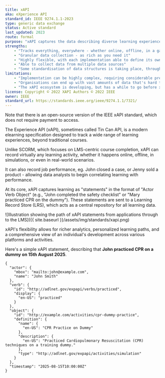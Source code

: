 ```yaml
---
title: xAPI
aka: eXperience API
standard_id: IEEE 9274.1.1-2023
type: generic data exchange
status: Active standard
last_updated: 2023
route: formal
purpose: "xAPI captures the data describing diverse learning experiences, enabling detailed tracking beyond traditional courses."
strengths:
    - "Tracks everything, everywhere - whether online, offline, in a game, a simulation, or even real-world activities"
    - "Granular data collection - as rich as you need it"
    - "Highly flexible, with each implementation able to define its own verbs and objects"
    - "Able to collect data from multiple data sources"
    - "Some standardisation of data structures is taking place, through contextualised 'profiles', such as cmi5"
limitations:
    - "Implementation can be highly complex, requiring considerable pre-work on defining the data structures required"
    - "Organisations can end up with vast amounts of data that's hard to interpret"
    - "The xAPI ecosystem is developing, but has a while to go before xAPI becomes mainstream"
license: Copyright © 2022 XAPI Authors © 2022 IEEE
owner: IEEE
standard_url: https://standards.ieee.org/ieee/9274.1.1/7321/
---
```


Note that there is an open-source version of the IEEE xAPI standard, which does not require payment to access.

The Experience API (xAPI), sometimes called Tin Can API, is a modern elearning specification designed to track a wide range of learning experiences, beyond traditional courses.

Unlike SCORM, which focuses on LMS-centric course completion, xAPI can record virtually any learning activity, whether it happens online, offline, in simulations, or even in real-world scenarios.

It can also record job performance, eg. John closed a case, or Jenny sold a product - allowing data analysts to begin correlating learning with performance.

At its core, xAPI captures learning as "statements" in the format of "Actor Verb Object" (e.g., "John completed the safety checklist" or "Mary practiced CPR on the dummy"). These statements are sent to a Learning Record Store (LRS), which acts as a central repository for all learning data.

![Illustration showing the path of xAPI statements from applications through to the LMS]({{ site.baseurl }}/assets/img/standards/xapi.png)

xAPI's flexibility allows for richer analytics, personalized learning paths, and a comprehensive view of an individual's development across various platforms and activities.

Here's a simple xAPI statement, describing that **John practiced CPR on a dummy on 15th August 2025**.

```
{
  "actor": {
    "mbox": "mailto:john@example.com",
    "name": "John Smith"
  },
  "verb": {
    "id": "http://adlnet.gov/expapi/verbs/practiced",
    "display": {
      "en-US": "practiced"
    }
  },
  "object": {
    "id": "http://example.com/activities/cpr-dummy-practice",
    "definition": {
      "name": {
        "en-US": "CPR Practice on Dummy"
      },
      "description": {
        "en-US": "Practiced Cardiopulmonary Resuscitation (CPR) techniques on a training dummy."
      },
      "type": "http://adlnet.gov/expapi/activities/simulation"
    }
  },
  "timestamp": "2025-08-15T10:00:00Z"
}
```
